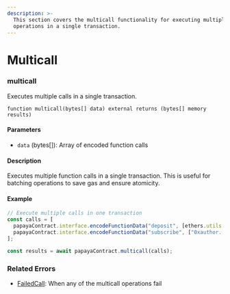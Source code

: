 ```yaml
---
description: >-
  This section covers the multicall functionality for executing multiple
  operations in a single transaction.
---
```


# Multicall

### multicall

Executes multiple calls in a single transaction.

```solidity
function multicall(bytes[] data) external returns (bytes[] memory results)
```

#### Parameters

* `data` (bytes\[]): Array of encoded function calls

#### Description

Executes multiple function calls in a single transaction. This is useful for batching operations to save gas and ensure atomicity.

#### Example

```javascript
// Execute multiple calls in one transaction
const calls = [
  papayaContract.interface.encodeFunctionData("deposit", [ethers.utils.parseEther("100"), false]),
  papayaContract.interface.encodeFunctionData("subscribe", ["0xauthor...", ethers.utils.parseEther("0.001"), 1])
];

const results = await papayaContract.multicall(calls);
```

### Related Errors

* [FailedCall](https://app.gitbook.com/o/qmYNDgxzLtvTeLBHbPpz/s/crhGDzgi59PyfFaJtlVP/~/changes/67/protocol/error-codes#failedcall): When any of the multicall operations fail
